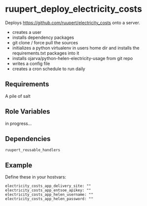 ruupert_deploy_electricity_costs
================================

Deploys https://github.com/ruupert/electricity_costs onto a server.

- creates a user
- installs dependency packages
- git clone / force pull the sources
- initializes a python virtualenv in users home dir and installs the requirements.txt packages into it
- installs ojarva/python-helen-electricity-usage from git repo
- writes a config file
- creates a cron schedule to run daily

Requirements
------------

A pile of salt

Role Variables
--------------

in progress... 

Dependencies
------------

    ruupert_reusable_handlers

Example
-------

Define these in your hostvars:

    electricity_costs_app_delivery_site: ""
    electricity_costs_app_entsoe_apikey: ""
    electricity_costs_app_helen_username: ""
    electricity_costs_app_helen_password: ""
